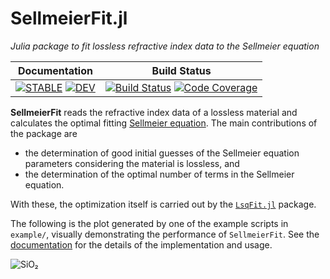 # SellmeierFit.jl

*Julia package to fit lossless refractive index data to the Sellmeier equation*

| **Documentation** | **Build Status** |
|:-----------------:|:----------------:|
| [![**STABLE**][docs-stable-img]][docs-stable-url] [![**DEV**][docs-dev-img]][docs-dev-url] | [![Build Status][CI-img]][CI-url] [![Code Coverage][codecov-img]][codecov-url] |

[docs-stable-img]: https://img.shields.io/badge/docs-stable-blue.svg
[docs-stable-url]: https://wsshin.github.io/SellmeierFit.jl/stable
[docs-dev-img]: https://img.shields.io/badge/docs-dev-blue.svg
[docs-dev-url]: https://wsshin.github.io/SellmeierFit.jl/dev

[CI-img]: https://github.com/wsshin/SellmeierFit.jl/workflows/CI/badge.svg
[CI-url]: https://github.com/wsshin/SellmeierFit.jl/actions

[codecov-img]: http://codecov.io/github/wsshin/SellmeierFit.jl/coverage.svg?branch=main
[codecov-url]: http://codecov.io/github/wsshin/SellmeierFit.jl?branch=main

**SellmeierFit** reads the refractive index data of a lossless material and calculates the optimal fitting [Sellmeier equation](https://en.wikipedia.org/wiki/Sellmeier_equation).  The main contributions of the package are

- the determination of good initial guesses of the Sellmeier equation parameters considering the material is lossless, and
- the determination of the optimal number of terms in the Sellmeier equation.

With these, the optimization itself is carried out by the [`LsqFit.jl`](https://github.com/JuliaNLSolvers/LsqFit.jl) package.

The following is the plot generated by one of the example scripts in `example/`, visually demonstrating the performance of `SellmeierFit`.  See the [documentation](https://wsshin.github.io/SellmeierFit.jl/stable) for the details of the implementation and usage.

![SiO₂](https://wsshin.github.io/SellmeierFit.jl/dev/SiO₂.png)
